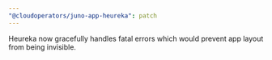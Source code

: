 ```yaml
---
"@cloudoperators/juno-app-heureka": patch
---
```


Heureka now gracefully handles fatal errors which would prevent app layout from being invisible.

